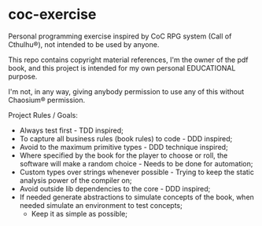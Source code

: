 # coc-exercise
Personal programming exercise inspired by CoC RPG system (Call of Cthulhu®), not intended to be used by anyone.

This repo contains copyright material references, I'm the owner of the pdf book, and this project is intended for my own personal EDUCATIONAL purpose.

I'm not, in any way, giving anybody permission to use any of this without Chaosium® permission.

Project Rules / Goals:
- Always test first - TDD inspired;
- To capture all business rules (book rules) to code - DDD inspired;
- Avoid to the maximum primitive types - DDD technique inspired;
- Where specified by the book for the player to choose or roll, the software will make a random choice - Needs to be done for automation;
- Custom types over strings whenever possible - Trying to keep the static analysis power of the compiler on;
- Avoid outside lib dependencies to the core - DDD inspired;
- If needed generate abstractions to simulate concepts of the book, when needed simulate an environment to test concepts;
  - Keep it as simple as possible;
